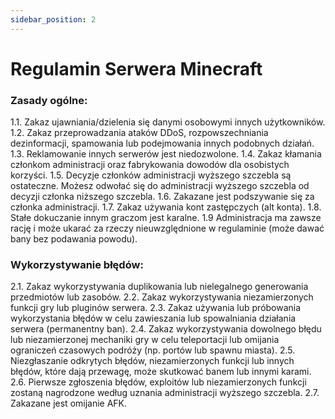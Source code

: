 ```yaml
---
sidebar_position: 2
---
```


# Regulamin Serwera Minecraft

### Zasady ogólne:
1.1. Zakaz ujawniania/dzielenia się danymi osobowymi innych użytkowników.
1.2. Zakaz przeprowadzania ataków DDoS, rozpowszechniania dezinformacji, spamowania lub podejmowania innych podobnych działań.
1.3. Reklamowanie innych serwerów jest niedozwolone.
1.4. Zakaz kłamania członkom administracji oraz fabrykowania dowodów dla osobistych korzyści.
1.5. Decyzje członków administracji wyższego szczebla są ostateczne. Możesz odwołać się do administracji wyższego szczebla od decyzji członka niższego szczebla.
1.6. Zakazane jest podszywanie się za członka administracji.
1.7. Zakaz używania kont zastępczych (alt konta).
1.8. Stałe dokuczanie innym graczom jest karalne.
1.9 Administracja ma zawsze rację i może ukarać za rzeczy nieuwzględnione w regulaminie (może dawać bany bez podawania powodu).

### Wykorzystywanie błędów:
2.1. Zakaz wykorzystywania duplikowania lub nielegalnego generowania przedmiotów lub zasobów.
2.2. Zakaz wykorzystywania niezamierzonych funkcji gry lub pluginów serwera.
2.3. Zakaz używania lub próbowania wykorzystania błędów w celu zawieszania lub spowalniania działania serwera (permanentny ban).
2.4. Zakaz wykorzystywania dowolnego błędu lub niezamierzonej mechaniki gry w celu teleportacji lub omijania ograniczeń czasowych podróży (np. portów lub spawnu miasta).
2.5. Niezgłaszanie odkrytych błędów, niezamierzonych funkcji lub innych błędów, które dają przewagę, może skutkować banem lub innymi karami.
2.6. Pierwsze zgłoszenia błędów, exploitów lub niezamierzonych funkcji zostaną nagrodzone według uznania administracji wyższego szczebla.
2.7. Zakazane jest omijanie AFK.

